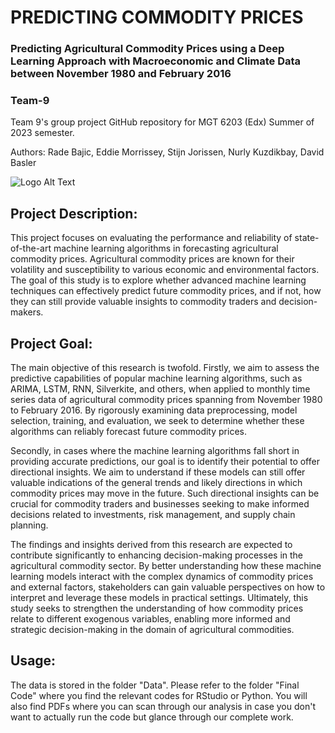 # PREDICTING COMMODITY PRICES
### Predicting Agricultural Commodity Prices using a Deep Learning Approach with Macroeconomic and Climate Data between November 1980 and February 2016
### Team-9
Team 9's group project GitHub repository for MGT 6203 (Edx) Summer of 2023 semester.

Authors: Rade Bajic, Eddie Morrissey, Stijn Jorissen, Nurly Kuzdikbay, David Basler

 ![Logo Alt Text](GettyImages-1362911259.jpg)

## Project Description:
This project focuses on evaluating the performance and reliability of state-of-the-art machine learning algorithms in forecasting agricultural commodity prices. Agricultural commodity prices are known for their volatility and susceptibility to various economic and environmental factors. The goal of this study is to explore whether advanced machine learning techniques can effectively predict future commodity prices, and if not, how they can still provide valuable insights to commodity traders and decision-makers.

## Project Goal:
The main objective of this research is twofold. Firstly, we aim to assess the predictive capabilities of popular machine learning algorithms, such as ARIMA, LSTM, RNN, Silverkite, and others, when applied to monthly time series data of agricultural commodity prices spanning from November 1980 to February 2016. By rigorously examining data preprocessing, model selection, training, and evaluation, we seek to determine whether these algorithms can reliably forecast future commodity prices.

Secondly, in cases where the machine learning algorithms fall short in providing accurate predictions, our goal is to identify their potential to offer directional insights. We aim to understand if these models can still offer valuable indications of the general trends and likely directions in which commodity prices may move in the future. Such directional insights can be crucial for commodity traders and businesses seeking to make informed decisions related to investments, risk management, and supply chain planning.

The findings and insights derived from this research are expected to contribute significantly to enhancing decision-making processes in the agricultural commodity sector. By better understanding how these machine learning models interact with the complex dynamics of commodity prices and external factors, stakeholders can gain valuable perspectives on how to interpret and leverage these models in practical settings. Ultimately, this study seeks to strengthen the understanding of how commodity prices relate to different exogenous variables, enabling more informed and strategic decision-making in the domain of agricultural commodities.

## Usage: 
The data is stored in the folder "Data".
Please refer to the folder "Final Code" where you find the relevant codes for RStudio or Python. You will also find PDFs where you can scan through our analysis in case you don't want to actually run the code but glance through our complete work.
